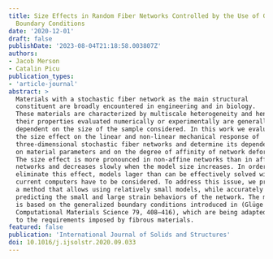 ```yaml
---
title: Size Effects in Random Fiber Networks Controlled by the Use of Generalized
  Boundary Conditions
date: '2020-12-01'
draft: false
publishDate: '2023-08-04T21:18:58.003807Z'
authors:
- Jacob Merson
- Catalin Picu
publication_types:
- 'article-journal'
abstract: >
  Materials with a stochastic fiber network as the main structural 
  constituent are broadly encountered in engineering and in biology. 
  These materials are characterized by multiscale heterogeneity and hence 
  their properties evaluated numerically or experimentally are generally
  dependent on the size of the sample considered. In this work we evaluate
  the size effect on the linear and non-linear mechanical response of 
  three-dimensional stochastic fiber networks and determine its dependence
  on material parameters and on the degree of affinity of network deformation.
  The size effect is more pronounced in non-affine networks than in affine 
  networks and decreases slowly when the model size increases. In order to 
  eliminate this effect, models lager than can be effectively solved with 
  current computers have to be considered. To address this issue, we propose
  a method that allows using relatively small models, while accurately 
  predicting the small and large strain behaviors of the network. The method
  is based on the generalized boundary conditions introduced in (Glüge 2013, 
  Computational Materials Science 79, 408–416), which are being adapted here 
  to the requirements imposed by fibrous materials.
featured: false
publication: 'International Journal of Solids and Structures'
doi: 10.1016/j.ijsolstr.2020.09.033
---
```


